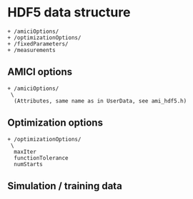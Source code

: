 # HDF5 data structure
```
+ /amiciOptions/
+ /optimizationOptions/
+ /fixedParameters/
+ /measurements
```

## AMICI options
```
+ /amiciOptions/
 \
  (Attributes, same name as in UserData, see ami_hdf5.h)
```

## Optimization options

```
+ /optimizationOptions/
 \
  maxIter
  functionTolerance
  numStarts
```

## Simulation / training data
